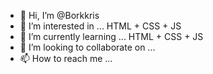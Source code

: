 - 👋 Hi, I’m @Borkkris
- 👀 I’m interested in ... HTML + CSS + JS
- 🌱 I’m currently learning ... HTML + CSS + JS
- 💞️ I’m looking to collaborate on ...
- 📫 How to reach me ...

<!---
Borkkris/Borkkris is a ✨ special ✨ repository because its `README.md` (this file) appears on your GitHub profile.
You can click the Preview link to take a look at your changes.
--->
